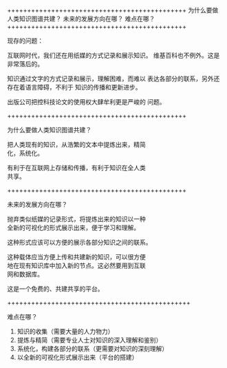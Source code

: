 +++++++++++++++++++++++++++++++++++++++++++++
为什么要做人类知识图谱共建？
未来的发展方向在哪？
难点在哪？
+++++++++++++++++++++++++++++++++++++++++++++

现存的问题：

互联网时代，我们还在用纸媒的方式记录和展示知识。
维基百科也不例外。这是非常落后的。

知识通过文字的方式记录和展示，理解困难，而难以
表达各部分的联系，另外还存在着语言障碍，不利于
知识的传播和更新进步。

出版公司把控科技论文的使用权大肆牟利更是严峻的
问题。

+++++++++++++++++++++++++++++++++++++++++++++     



为什么要做人类知识图谱共建？  

把人类现有的知识，从浩繁的文本中提炼出来，精简  
化，系统化。

有利于在互联网上存储和传播，有利于知识在全人类  
共享。


+++++++++++++++++++++++++++++++++++++++++++++     

未来的发展方向在哪？  

抛弃类似纸媒的记录形式，将提炼出来的知识以一种  
全新的可视化的形式展示出来，便于学习和理解。

这种形式应该可以方便的展示各部分知识之间的联系。  

这种载体应当方便上传和共建新的知识，可以很方便  
地在现有知识库中加入新的节点。这必然要用到互联  
网和数据库。

这是一个免费的、共建共享的平台。  

++++++++++++++++++++++++++++++++++++++++++++++  

难点在哪？  
1. 知识的收集（需要大量的人力物力）  
2. 提炼与精简（需要专业人士对知识的深入理解和鉴别）  
3. 系统化，构建各部分的联系（更需要对知识的深刻理解）  
4. 以全新的可视化形式展示出来（平台的搭建）  
